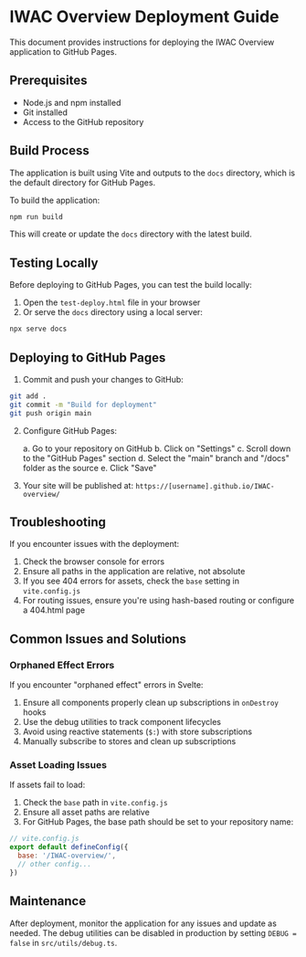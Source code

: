 # IWAC Overview Deployment Guide

This document provides instructions for deploying the IWAC Overview application to GitHub Pages.

## Prerequisites

- Node.js and npm installed
- Git installed
- Access to the GitHub repository

## Build Process

The application is built using Vite and outputs to the `docs` directory, which is the default directory for GitHub Pages.

To build the application:

```bash
npm run build
```

This will create or update the `docs` directory with the latest build.

## Testing Locally

Before deploying to GitHub Pages, you can test the build locally:

1. Open the `test-deploy.html` file in your browser
2. Or serve the `docs` directory using a local server:

```bash
npx serve docs
```

## Deploying to GitHub Pages

1. Commit and push your changes to GitHub:

```bash
git add .
git commit -m "Build for deployment"
git push origin main
```

2. Configure GitHub Pages:

   a. Go to your repository on GitHub
   b. Click on "Settings"
   c. Scroll down to the "GitHub Pages" section
   d. Select the "main" branch and "/docs" folder as the source
   e. Click "Save"

3. Your site will be published at: `https://[username].github.io/IWAC-overview/`

## Troubleshooting

If you encounter issues with the deployment:

1. Check the browser console for errors
2. Ensure all paths in the application are relative, not absolute
3. If you see 404 errors for assets, check the `base` setting in `vite.config.js`
4. For routing issues, ensure you're using hash-based routing or configure a 404.html page

## Common Issues and Solutions

### Orphaned Effect Errors

If you encounter "orphaned effect" errors in Svelte:

1. Ensure all components properly clean up subscriptions in `onDestroy` hooks
2. Use the debug utilities to track component lifecycles
3. Avoid using reactive statements (`$:`) with store subscriptions
4. Manually subscribe to stores and clean up subscriptions

### Asset Loading Issues

If assets fail to load:

1. Check the `base` path in `vite.config.js`
2. Ensure all asset paths are relative
3. For GitHub Pages, the base path should be set to your repository name:

```js
// vite.config.js
export default defineConfig({
  base: '/IWAC-overview/',
  // other config...
})
```

## Maintenance

After deployment, monitor the application for any issues and update as needed. The debug utilities can be disabled in production by setting `DEBUG = false` in `src/utils/debug.ts`. 